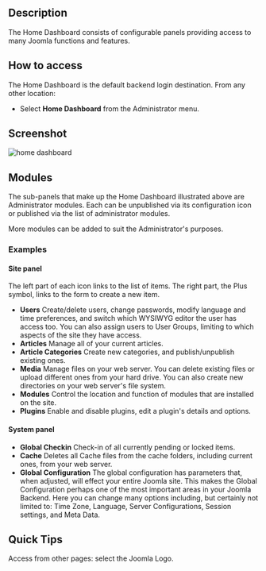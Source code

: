 <!-- Filename: Help4.x:Site_Control_Panel / Display title: Home Dashboard -->

## Description

The Home Dashboard consists of configurable panels providing access to
many Joomla functions and features.

## How to access

The Home Dashboard is the default backend login destination. From any other
location:
* Select **Home Dashboard** from the Administrator menu.

## Screenshot

![home dashboard](../../../en/images/site/home-dashboard.png)

## Modules

The sub-panels that make up the Home Dashboard illustrated above are
Administrator modules. Each can be unpublished via its configuration
icon or published via the list of administrator modules.

More modules can be added to suit the Administrator's purposes.

### Examples

#### Site panel

The left part of each icon links to the list of items. The right part,
the Plus symbol, links to the form to create a new item.

- **Users**
  Create/delete users, change passwords, modify language and time
  preferences, and switch which WYSIWYG editor the user has access too.
  You can also assign users to User Groups, limiting to which aspects of
  the site they have access.
- **Articles**
  Manage all of your current articles.
- **Article Categories**
  Create new categories, and publish/unpublish existing ones.
- **Media**
  Manage files on your web server. You can delete existing files or
  upload different ones from your hard drive. You can also create new
  directories on your web server's file system.
- **Modules**
  Control the location and function of modules that are installed on the
  site.
- **Plugins**
  Enable and disable plugins, edit a plugin's details and options.

#### System panel

- **Global Checkin**
  Check-in of all currently pending or locked items.
- **Cache** Deletes all Cache files from the cache folders, including current
  ones, from your web server.
- **Global Configuration**
  The global configuration has parameters that, when adjusted, will
  effect your entire Joomla site. This makes the Global Configuration
  perhaps one of the most important areas in your Joomla Backend. Here
  you can change many options including, but certainly not limited to:
  Time Zone, Language, Server Configurations, Session settings, and Meta
  Data.

## Quick Tips

Access from other pages: select the Joomla Logo.
